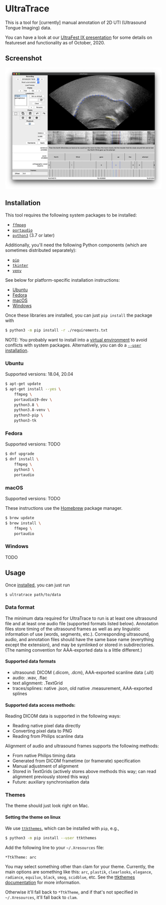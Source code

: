 # UltraTrace

This is a tool for [currently] manual annotation of 2D UTI (Ultrasound Tongue Imaging) data.

You can have a look at our [UltraFest IX presentation](https://swatphonlab.github.io/2020-UltraTrace-presentation/presentation.html) for some details on featureset and functionality as of October, 2020.

## Screenshot
![Screenshot](screenshot.png)

## Installation

This tool requires the following system packages to be installed:

* [`ffmpeg`](https://ffmpeg.org/)
* [`portaudio`](http://www.portaudio.com/)
* [`python3`](https://www.python.org/) (3.7 or later)

Additionally, you'll need the following Python components (which are sometimes distributed separately):

* [`pip`](https://pypi.org/project/pip/)
* [`tkinter`](https://docs.python.org/3/library/tkinter.html)
* [`venv`](https://docs.python.org/3/library/venv.html)

See below for platform-specific installation instructions:
* [Ubuntu](#ubuntu)
* [Fedora](#fedora)
* [macOS](#macos)
* [Windows](#windows)

Once these libraries are installed, you can just `pip install` the package with

```sh
$ python3 -m pip install -r ./requirements.txt
```

NOTE: You probably want to install into a [virtual environment](https://docs.python.org/3/tutorial/venv.html) to avoid conflicts with system packages.  Alternatively, you can do a [`--user` installation](https://pip.pypa.io/en/latest/user_guide/#user-installs).

### Ubuntu

Supported versions: 18.04, 20.04

```sh
$ apt-get update
$ apt-get install --yes \
    ffmpeg \
    portaudio19-dev \
    python3.8 \
    python3.8-venv \
    python3-pip \
    python3-tk
```

### Fedora

Supported versions: TODO

```sh
$ dnf upgrade
$ dnf install \
    ffmpeg \
    python3 \
    portaudio
```

### macOS

Supported versions: TODO

These instructions use the [Homebrew](https://brew.sh) package manager.

```sh
$ brew update
$ brew install \
    ffmpeg \
    portaudio
```

### Windows

TODO

## Usage

Once [installed](#installation), you can just run

```sh
$ ultratrace path/to/data
```

### Data format

The minimum data required for UltraTrace to run is at least one ultrasound file and at least one audio file (supported formats listed below).  Annotation files store timing of the ultrasound frames as well as any linguistic information of use (words, segments, etc.).  Corresponding ultrasound, audio, and annotation files should have the same base name (everything except the extension), and may be symlinked or stored in subdirectories.  (The naming convention for AAA-exported data is a little different.)

#### Supported data formats
* ultrasound: DICOM (.dicom, .dcm), AAA-exported scanline data (.ult)
* audio: .wav, .flac
* text alignment: .TextGrid
* traces/splines: native .json, old native .measurement, AAA-exported splines

#### Supported data access methods:
Reading DICOM data is supported in the following ways:
* Reading native pixel data directly
* Converting pixel data to PNG
* Reading from Philips scanline data

Alignment of audio and ultrasound frames supports the following methods:
* From native Philips timing data
* Generated from DICOM frametime (or framerate) specification
* Manual adjustment of alignment
* Stored in TextGrids (actively stores above methods this way; can read alignment previously stored this way)
* Future: auxiliary synchronisation data

### Themes

The theme should just look right on Mac.

#### Setting the theme on linux

We use [`ttkthemes`](https://ttkthemes.readthedocs.io/en/latest/), which can be installed with `pip`, e.g.,
```sh
$ python3 -m pip install --user ttkthemes
```

Add the following line to your `~/.Xresources` file:
```
*TtkTheme: arc
```

You may select something other than clam for your theme.  Currently, the main options are something like this: `arc`, `plastik`, `clearlooks`, `elegance`, `radiance`, `equilux`, `black`, `smog`, `scidblue`, etc.  See the [ttkthemes documentation](https://ttkthemes.readthedocs.io/) for more information.

Otherwise it'll fall back to `*TtkTheme`, and if that's not specified in `~/.Xresources`, it'll fall back to `clam`.
